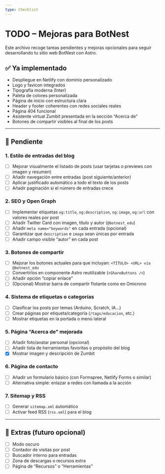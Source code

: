 ```yaml
---
type: Checklist
---
```


# TODO – Mejoras para BotNest

Este archivo recoge tareas pendientes y mejoras opcionales para seguir desarrollando tu sitio web BotNest con Astro.

## ✅ Ya implementado
- Despliegue en Netlify con dominio personalizado
- Logo y favicon integrados
- Tipografía moderna (Inter)
- Paleta de colores personalizada
- Página de inicio con estructura clara
- Header y footer coherentes con redes sociales reales
- Página 404 funcional
- Asistente virtual Zumbit presentada en la sección “Acerca de”
- Botones de compartir visibles al final de los posts

---

## 🧩 Pendiente

### 1. Estilo de entradas del blog
- [ ] Mejorar visualmente el listado de posts (usar tarjetas o previews con imagen y resumen)
- [ ] Añadir navegación entre entradas (post siguiente/anterior)
- [ ] Aplicar justificado automático a todo el texto de los posts
- [ ] Añadir paginación si el número de entradas crece

### 2. SEO y Open Graph
- [ ] Implementar etiquetas `og:title`, `og:description`, `og:image`, `og:url` con valores reales por post
- [ ] Añadir Twitter Card con imagen, título y autor (`@botnest_edu`)
- [ ] Añadir `meta name="keywords"` en cada entrada (opcional)
- [ ] Garantizar que `description` e `image` sean únicas por entrada
- [ ] Añadir campo visible “autor” en cada post

### 3. Botones de compartir
- [ ] Mejorar los botones actuales para que incluyan: `<TÍTULO> <URL> vía @botnest_edu`
- [ ] Convertirlos en componente Astro reutilizable (`<ShareButtons />`)
- [ ] Añadir opción “copiar enlace”
- [ ] (Opcional) Mostrar barra de compartir flotante como en Omicrono

### 4. Sistema de etiquetas o categorías
- [ ] Clasificar los posts por temas (Arduino, Scratch, IA...)
- [ ] Crear páginas por etiqueta/categoría (`/tags/educacion`, etc.)
- [ ] Mostrar etiquetas en la portada o menú lateral

### 5. Página “Acerca de” mejorada
- [ ] Añadir foto/avatar personal (opcional)
- [ ] Añadir lista de herramientas favoritas o propósito del blog
- [x] Mostrar imagen y descripción de Zumbit

### 6. Página de contacto
- [ ] Añadir un formulario básico (con Formspree, Netlify Forms o similar)
- [ ] Alternativa simple: enlazar a redes con llamada a la acción

### 7. Sitemap y RSS
- [ ] Generar `sitemap.xml` automático
- [ ] Activar feed RSS (`rss.xml`) para el blog

---

## 🧠 Extras (futuro opcional)
- [ ] Modo oscuro
- [ ] Contador de visitas por post
- [ ] Buscador interno para entradas
- [ ] Zona de descargas o recursos extra
- [ ] Página de “Recursos” o “Herramientas”
